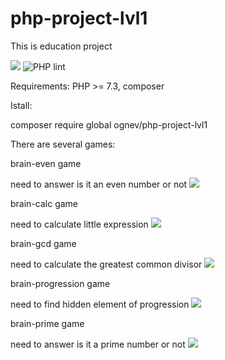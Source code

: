 # php-project-lvl1
This is education project

<a href="https://codeclimate.com/github/0gnev/php-project-lvl1/maintainability"><img 
src="https://api.codeclimate.com/v1/badges/93ff1e3d74b67fd9ce92/maintainability" /></a>
![PHP lint](https://github.com/0gnev/php-project-lvl1/workflows/PHP%20lint/badge.svg)

Requirements: PHP >= 7.3, composer

Istall:

composer require global ognev/php-project-lvl1

There are several games:


brain-even game

need to answer is it an even number or not
<a href="https://asciinema.org/a/eZavz5V2z8p1Ne7Ovf8BY1Q5s" target="_blank"><img src="https://asciinema.org/a/eZavz5V2z8p1Ne7Ovf8BY1Q5s.svg" /></a>

brain-calc game

need to calculate little expression
<a href="https://asciinema.org/a/9qnBRpLBke8Os9X4Je2pvbbXE" target="_blank"><img src="https://asciinema.org/a/9qnBRpLBke8Os9X4Je2pvbbXE.svg" /></a>

brain-gcd game

need to calculate the greatest common divisor
<a href="https://asciinema.org/a/BJjVx7CapyoGQf66q89JVtuwZ" target="_blank"><img src="https://asciinema.org/a/BJjVx7CapyoGQf66q89JVtuwZ.svg" /></a>

brain-progression game

need to find hidden element of progression
<a href="https://asciinema.org/a/uxWNsQ0mu1XL2bONfoWHGaNZ5" target="_blank"><img src="https://asciinema.org/a/uxWNsQ0mu1XL2bONfoWHGaNZ5.svg" /></a>

brain-prime game

need to answer is it a prime number or not
<a href="https://asciinema.org/a/SkrWi3JcTg9DDDruPlLqJB6Zt" target="_blank"><img src="https://asciinema.org/a/SkrWi3JcTg9DDDruPlLqJB6Zt.svg" /></a>
